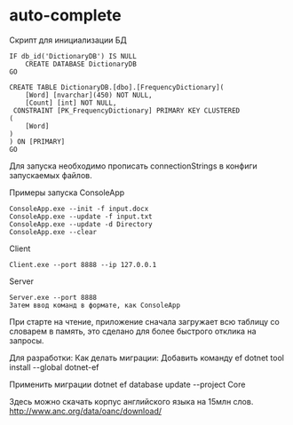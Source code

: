 # auto-complete
Скрипт для инициализации БД
```
IF db_id('DictionaryDB') IS NULL 
    CREATE DATABASE DictionaryDB
GO

CREATE TABLE DictionaryDB.[dbo].[FrequencyDictionary](
	[Word] [nvarchar](450) NOT NULL,
	[Count] [int] NOT NULL,
 CONSTRAINT [PK_FrequencyDictionary] PRIMARY KEY CLUSTERED 
(
	[Word] 
)
) ON [PRIMARY]
GO
```
Для запуска необходимо прописать connectionStrings в конфиги запускаемых файлов.

Примеры запуска ConsoleApp
```
ConsoleApp.exe --init -f input.docx
ConsoleApp.exe --update -f input.txt
ConsoleApp.exe --update -d Directory
ConsoleApp.exe --clear
```
Client 
```
Client.exe --port 8888 --ip 127.0.0.1
```
Server
```
Server.exe --port 8888
Затем ввод команд в формате, как ConsoleApp
```
При старте на чтение, приложение сначала загружает всю таблицу со словарем в память,
это сделано для более быстрого отклика на запросы.

Для разработки:
Как делать миграции:
Добавить команду ef
dotnet tool install --global dotnet-ef

Применить миграции
dotnet ef database update --project Core

Здесь можно скачать корпус английского языка на 15млн слов.
http://www.anc.org/data/oanc/download/
